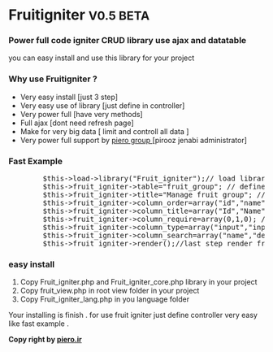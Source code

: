 # Fruitigniter <small> V0.5 BETA </small>
<h3> Power full code igniter CRUD library use ajax and datatable</h3>
<p> you can easy install and use this library for your project </p>
<h3> Why use Fruitigniter ? </h3>
<ul>
<li> Very easy install [just 3 step] </li>
<li> Very easy use of library [just define in controller] </li>
<li> Very power full [have very methods] </li>
<li> Full ajax [dont need refresh page]  </li>
<li> Make for very big data  [ limit and controll all data ] </li>
<li> Very power full support by <a href='http://www.piero.ir'> piero group </a> [pirooz jenabi administrator] </li>
</ul>

<h3> Fast Example </h3>
<pre>
        $this->load->library("Fruit_igniter");// load library
        $this->fruit_igniter->table="fruit_group"; // define table for database
        $this->fruit_igniter->title="Manage fruit group"; // set title for view in page of crud
        $this->fruit_igniter->column_order=array("id","name","des");//set columns of table by order
        $this->fruit_igniter->column_title=array("Id","Name","Description");/set title to show in header
        $this->fruit_igniter->column_require=array(0,1,0); // set requirement fileds for add in database 
        $this->fruit_igniter->column_type=array("input","input","input");//select type of columns
        $this->fruit_igniter->column_search=array("name","des");// set search where to find 
        $this->fruit_igniter->render();//last step render fruit igniter
</pre>


<h3> easy install </h3>
<ol>
<li> Copy Fruit_igniter.php and Fruit_igniter_core.php library in your project </li>
<li> Copy fruit_view.php in root view folder in your project  </li>
<li> Copy Fruit_igniter_lang.php in you language folder  </li>
</ol>
<p> Your installing is finish . for use fruit igniter just define controller very easy like fast example .</p>

<b> Copy right by  <a href="http://www.piero.ir" >piero.ir </a> </b>
